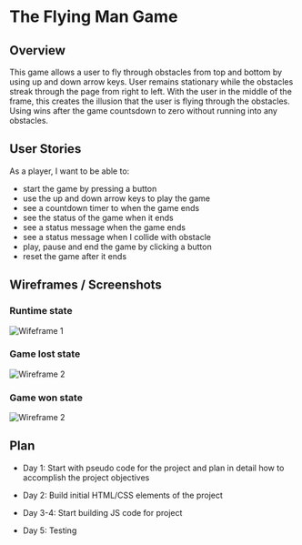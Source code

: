 # The Flying Man Game

## Overview
This game allows a user to fly through obstacles from top and bottom by using up and down arrow keys. User remains stationary while the obstacles streak through the page from right to left. With the user in the middle of the frame, this creates the illusion that the user is flying through the obstacles. Using wins after the game countsdown to zero without running into any obstacles.

## User Stories
As a player, I want to be able to:

- start the game by pressing a button
- use the up and down arrow keys to play the game
- see a countdown timer to when the game ends
- see the status of the game when it ends
- see a status message when the game ends
- see a status message when I collide with obstacle
- play, pause and end the game by clicking a button
- reset the game after it ends

## Wireframes / Screenshots
### Runtime state
![Wifeframe 1](https://i.imgur.com/kBvFUsa.png)

### Game lost state
![Wireframe 2](https://i.imgur.com/o6iYtIx.png)

### Game won state
![Wireframe 2](https://i.imgur.com/9ZFueq5.png)



## Plan
- Day 1: Start with pseudo code for the project and plan in detail how to accomplish the project objectives

- Day 2: Build initial HTML/CSS elements of the project

- Day 3-4: Start building JS code for project

- Day 5: Testing
